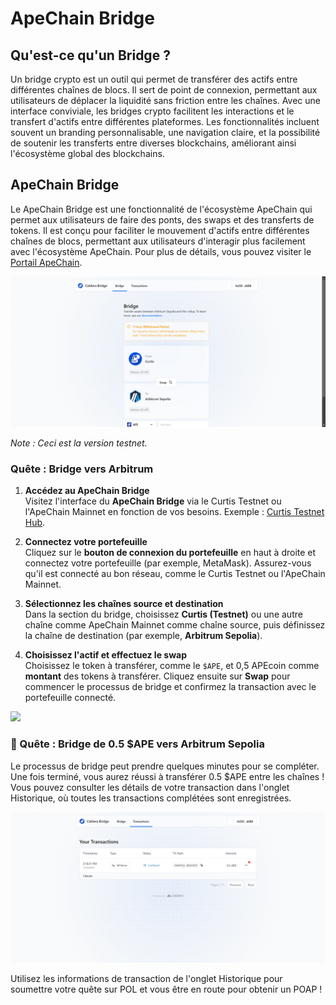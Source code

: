 # ApeChain Bridge

## Qu'est-ce qu'un Bridge ?

Un bridge crypto est un outil qui permet de transférer des actifs entre différentes chaînes de blocs. Il sert de point de connexion, permettant aux utilisateurs de déplacer la liquidité sans friction entre les chaînes. Avec une interface conviviale, les bridges crypto facilitent les interactions et le transfert d'actifs entre différentes plateformes. Les fonctionnalités incluent souvent un branding personnalisable, une navigation claire, et la possibilité de soutenir les transferts entre diverses blockchains, améliorant ainsi l'écosystème global des blockchains.

## ApeChain Bridge

Le ApeChain Bridge est une fonctionnalité de l'écosystème ApeChain qui permet aux utilisateurs de faire des ponts, des swaps et des transferts de tokens. Il est conçu pour faciliter le mouvement d'actifs entre différentes chaînes de blocs, permettant aux utilisateurs d'interagir plus facilement avec l'écosystème ApeChain. Pour plus de détails, vous pouvez visiter le [Portail ApeChain](https://curtis.bridge.caldera.xyz/).

![](https://raw.githubusercontent.com/POLearn/build-on-apechain/refs/heads/master/content/assets/images/bridge.png)

*Note : Ceci est la version testnet.*

### Quête : Bridge vers Arbitrum

1. **Accédez au ApeChain Bridge**  
Visitez l'interface du **ApeChain Bridge** via le Curtis Testnet ou l'ApeChain Mainnet en fonction de vos besoins. Exemple : [Curtis Testnet Hub](https://curtis.hub.caldera.xyz/).

2. **Connectez votre portefeuille**  
Cliquez sur le **bouton de connexion du portefeuille** en haut à droite et connectez votre portefeuille (par exemple, MetaMask). Assurez-vous qu'il est connecté au bon réseau, comme le Curtis Testnet ou l'ApeChain Mainnet.

3. **Sélectionnez les chaînes source et destination**  
Dans la section du bridge, choisissez **Curtis (Testnet)** ou une autre chaîne comme ApeChain Mainnet comme chaîne source, puis définissez la chaîne de destination (par exemple, **Arbitrum Sepolia**).

4. **Choisissez l'actif et effectuez le swap**  
Choisissez le token à transférer, comme le `$APE`, et 0,5 APEcoin comme **montant** des tokens à transférer. Cliquez ensuite sur **Swap** pour commencer le processus de bridge et confirmez la transaction avec le portefeuille connecté.

![](https://raw.githubusercontent.com/POLearn/build-on-apechain/refs/heads/master/content/assets/images/bridge_swap.png)

### 🚀 Quête : Bridge de 0.5 $APE vers Arbitrum Sepolia

Le processus de bridge peut prendre quelques minutes pour se compléter. Une fois terminé, vous aurez réussi à transférer 0.5 $APE entre les chaînes ! Vous pouvez consulter les détails de votre transaction dans l'onglet Historique, où toutes les transactions complétées sont enregistrées.

![](https://raw.githubusercontent.com/POLearn/build-on-apechain/refs/heads/master/content/assets/images/bridge_history.png)

Utilisez les informations de transaction de l'onglet Historique pour soumettre votre quête sur POL et vous être en route pour obtenir un POAP !